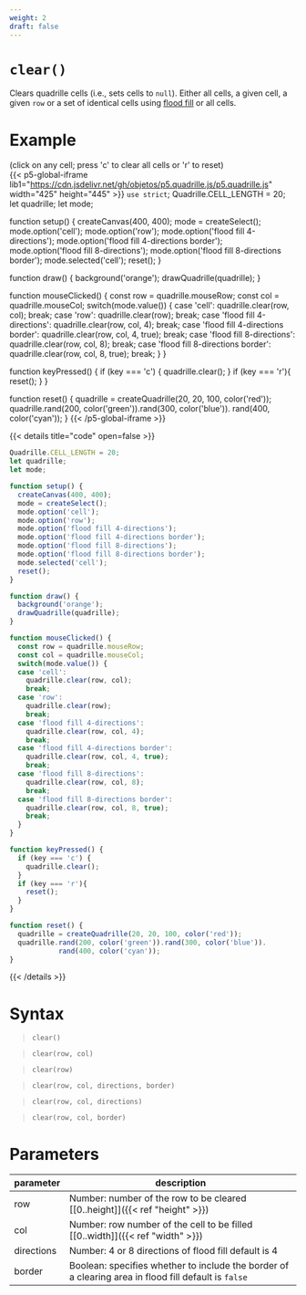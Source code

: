 ```yaml
---
weight: 2
draft: false
---
```


# `clear()`

Clears quadrille cells (i.e., sets cells to `null`). Either all cells, a given cell, a given `row` or a set of identical cells using [flood fill](https://en.m.wikipedia.org/wiki/Flood_fill) or all cells.

# Example

(click on any cell; press 'c' to clear all cells or 'r' to reset)\
{{< p5-global-iframe lib1="https://cdn.jsdelivr.net/gh/objetos/p5.quadrille.js/p5.quadrille.js" width="425" height="445" >}}
`use strict`;
Quadrille.CELL_LENGTH = 20;
let quadrille;
let mode;

function setup() {
  createCanvas(400, 400);
  mode = createSelect();
  mode.option('cell');
  mode.option('row');
  mode.option('flood fill 4-directions');
  mode.option('flood fill 4-directions border');
  mode.option('flood fill 8-directions');
  mode.option('flood fill 8-directions border');
  mode.selected('cell');
  reset();
}

function draw() {
  background('orange');
  drawQuadrille(quadrille);
}

function mouseClicked() {
  const row = quadrille.mouseRow;
  const col = quadrille.mouseCol;
  switch(mode.value()) {
  case 'cell':
    quadrille.clear(row, col);
    break;
  case 'row':
    quadrille.clear(row);
    break;
  case 'flood fill 4-directions':
    quadrille.clear(row, col, 4);
    break;
  case 'flood fill 4-directions border':
    quadrille.clear(row, col, 4, true);
    break;
  case 'flood fill 8-directions':
    quadrille.clear(row, col, 8);
    break;
  case 'flood fill 8-directions border':
    quadrille.clear(row, col, 8, true);
    break;
  }
}

function keyPressed() {
  if (key === 'c') {
    quadrille.clear();
  }
  if (key === 'r'){
    reset();
  }
}

function reset() {
  quadrille = createQuadrille(20, 20, 100, color('red'));
  quadrille.rand(200, color('green')).rand(300, color('blue')).
            rand(400, color('cyan'));
}
{{< /p5-global-iframe >}}

{{< details title="code" open=false >}}
```js
Quadrille.CELL_LENGTH = 20;
let quadrille;
let mode;

function setup() {
  createCanvas(400, 400);
  mode = createSelect();
  mode.option('cell');
  mode.option('row');
  mode.option('flood fill 4-directions');
  mode.option('flood fill 4-directions border');
  mode.option('flood fill 8-directions');
  mode.option('flood fill 8-directions border');
  mode.selected('cell');
  reset();
}

function draw() {
  background('orange');
  drawQuadrille(quadrille);
}

function mouseClicked() {
  const row = quadrille.mouseRow;
  const col = quadrille.mouseCol;
  switch(mode.value()) {
  case 'cell':
    quadrille.clear(row, col);
    break;
  case 'row':
    quadrille.clear(row);
    break;
  case 'flood fill 4-directions':
    quadrille.clear(row, col, 4);
    break;
  case 'flood fill 4-directions border':
    quadrille.clear(row, col, 4, true);
    break;
  case 'flood fill 8-directions':
    quadrille.clear(row, col, 8);
    break;
  case 'flood fill 8-directions border':
    quadrille.clear(row, col, 8, true);
    break;
  }
}

function keyPressed() {
  if (key === 'c') {
    quadrille.clear();
  }
  if (key === 'r'){
    reset();
  }
}

function reset() {
  quadrille = createQuadrille(20, 20, 100, color('red'));
  quadrille.rand(200, color('green')).rand(300, color('blue')).
            rand(400, color('cyan'));
}
```
{{< /details >}}

# Syntax

> `clear()`

> `clear(row, col)`

> `clear(row)`

> `clear(row, col, directions, border)`

> `clear(row, col, directions)`

> `clear(row, col, border)`

# Parameters

| parameter  | description                                                                                          |
|------------|------------------------------------------------------------------------------------------------------|
| row        | Number: number of the row to be cleared [\[0..height\]]({{< ref "height" >}})                        |
| col        | Number: row number of the cell to be filled [\[0..width\]]({{< ref "width" >}})                      |
| directions | Number: 4 or 8 directions of flood fill default is 4                                                 |
| border     | Boolean: specifies whether to include the border of a clearing area in flood fill default is `false` |